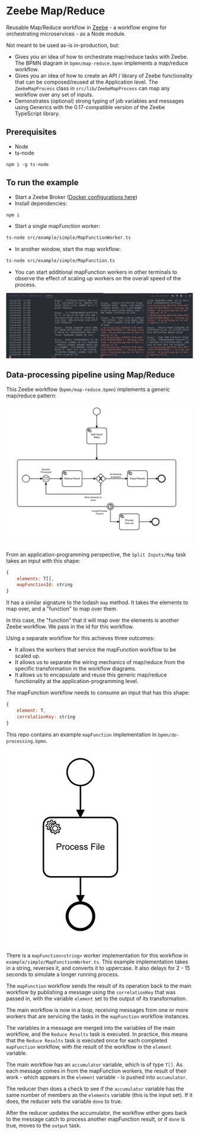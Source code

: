 # Zeebe Map/Reduce

Reusable Map/Reduce workflow in [Zeebe](https://zeebe.io) - a workflow engine for orchestrating microservices - as a Node module.

Not meant to be used as-is in-production, but:

-   Gives you an idea of how to orchestrate map/reduce tasks with Zeebe. The BPMN diagram in `bpmn/map-reduce.bpmn` implements a map/reduce workflow.
-   Gives you an idea of how to create an API / library of Zeebe functionality that can be composed/reused at the Application level. The `ZeebeMapProcess` class in `src/lib/ZeebeMapProcess` can map any workflow over any set of inputs.
-   Demonstrates (optional) strong typing of job variables and messages using Generics with the 0.17-compatible version of the Zeebe TypeScript library.

## Prerequisites

-   Node
-   ts-node

```
npm i -g ts-node
```

## To run the example

-   Start a Zeebe Broker ([Docker configurations here](https://github.com/jwulf/zeebe-operate-docker))
-   Install dependencies:

```bash
npm i
```

-   Start a single mapFunction worker:

```bash
ts-node src/example/simple/MapFunctionWorker.ts
```

-   In another window, start the map workflow:

```bash
ts-node src/example/simple/MapFunction.ts
```

-   You can start additional mapFunction workers in other terminals to observe the effect of scaling up workers on the overall speed of the process.

![](img/running-example.png)

## Data-processing pipeline using Map/Reduce

This Zeebe workflow (`bpmn/map-reduce.bpmn`) implements a generic map/reduce pattern:

![](img/map-reduce-flow.png)

From an application-programming perspective, the `Split Inputs/Map` task takes an input with this shape:

```javascript
{
    elements: T[],
    mapFunctionId: string
}
```

It has a similar signature to the lodash `map` method. It takes the elements to map over, and a "function" to map over them.

In this case, the "function" that it will map over the elements is another Zeebe workflow. We pass in the id for this workflow.

Using a separate workflow for this achieves three outcomes:

-   It allows the workers that service the mapFunction workflow to be scaled up.
-   It allows us to separate the wiring mechanics of map/reduce from the specific transformation in the workflow diagrams.
-   It allows us to encapsulate and reuse this generic map/reduce functionality at the application-programming level.

The mapFunction<T> workflow needs to consume an input that has this shape:

```javascript
{
    element: T,
    correlationKey: string
}
```

This repo contains an example `mapFunction` implementation in `bpmn/do-processing.bpmn`.

![](img/do-processing-flow.png)

There is a `mapFunction<string>` worker implementation for this workflow in `example/simple/MapFunctionWorker.ts`. This example implementation takes in a string, reverses it, and converts it to uppercase. It also delays for 2 - 15 seconds to simulate a longer running process.

The `mapFunction` workflow sends the result of its operation back to the main workflow by publishing a message using the `correlationKey` that was passed in, with the variable `element` set to the output of its transformation.

The main workflow is now in a loop, receiving messages from one or more workers that are servicing the tasks in the `mapFunction` workflow instances.

The variables in a message are merged into the variables of the main workflow, and the `Reduce Results` task is executed. In practice, this means that the `Reduce Results` task is executed once for each completed `mapFunction` workflow, with the result of the workflow in the `element` variable.

The main workflow has an `accumulator` variable, which is of type `T[]`. As each message comes in from the mapFunction workers, the result of their work - which appears in the `element` variable - is pushed into `accumulator`.

The reducer then does a check to see if the `accumulator` variable has the same number of members as the `elements` variable (this is the input set). If it does, the reducer sets the variable `done` to true.

After the reducer updates the accumulator, the workflow either goes back to the message catch to process another mapFunction result, or if `done` is true, moves to the `output` task.
